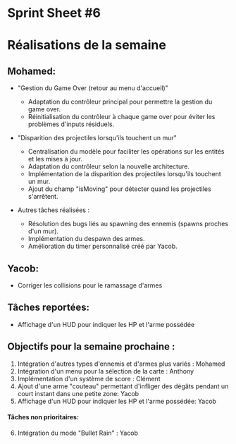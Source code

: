 # Sprint Sheet #6

# Réalisations de la semaine

## Mohamed:
- "Gestion du Game Over (retour au menu d'accueil)"
  - Adaptation du contrôleur principal pour permettre la gestion du game over.
  - Réinitialisation du contrôleur à chaque game over pour éviter les problèmes d'inputs résiduels.

- "Disparition des projectiles lorsqu'ils touchent un mur"
  - Centralisation du modèle pour faciliter les opérations sur les entités et les mises à jour.
  - Adaptation du contrôleur selon la nouvelle architecture.
  - Implémentation de la disparition des projectiles lorsqu'ils touchent un mur.
  - Ajout du champ "isMoving" pour détecter quand les projectiles s'arrêtent.

- Autres tâches réalisées :
  - Résolution des bugs liés au spawning des ennemis (spawns proches d'un mur).
  - Implémentation du despawn des armes.
  - Amélioration du timer personnalisé créé par Yacob.

## Yacob:
- Corriger les collisions pour le ramassage d'armes

## Tâches reportées:
- Affichage d'un HUD pour indiquer les HP et l'arme possédée


## Objectifs pour la semaine prochaine :
1. Intégration d'autres types d'ennemis et d'armes plus variés : Mohamed
2. Intégration d'un menu pour la sélection de la carte : Anthony
3. Implémentation d'un système de score : Clément
4. Ajout d'une arme "couteau" permettant d'infliger des dégâts pendant un court instant dans une petite zone: Yacob
5. Affichage d'un HUD pour indiquer les HP et l'arme possédée: Yacob

#### Tâches non prioritaires:
6. Intégration du mode "Bullet Rain" : Yacob